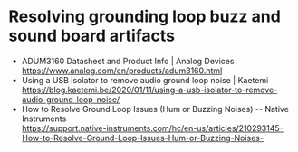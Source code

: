 # Resolving grounding loop buzz and sound board artifacts

* ADUM3160 Datasheet and Product Info \| Analog Devices  
  <https://www.analog.com/en/products/adum3160.html>
* Using a USB isolator to remove audio ground loop noise \| Kaetemi  
  <https://blog.kaetemi.be/2020/01/11/using-a-usb-isolator-to-remove-audio-ground-loop-noise/>
* How to Resolve Ground Loop Issues (Hum or Buzzing Noises) -- Native Instruments  
  <https://support.native-instruments.com/hc/en-us/articles/210293145-How-to-Resolve-Ground-Loop-Issues-Hum-or-Buzzing-Noises->
